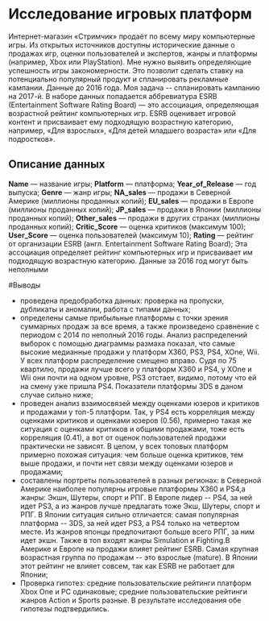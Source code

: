 # Исследование игровых платформ 

Интернет-магазин «Стримчик» продаёт по всему миру компьютерные игры. 
Из открытых источников доступны исторические данные о продажах игр, оценки пользователей и экспертов, жанры и платформы (например, Xbox или PlayStation). 
Мне нужно выявить определяющие успешность игры закономерности. Это позволит сделать ставку на потенциально популярный продукт и спланировать рекламные кампании.
Данные до 2016 года. Моя задача -- спланировать кампанию на 2017-й.
В наборе данных попадается аббревиатура ESRB (Entertainment Software Rating Board) — это ассоциация, определяющая возрастной рейтинг компьютерных игр. 
ESRB оценивает игровой контент и присваивает ему подходящую возрастную категорию, например, «Для взрослых», «Для детей младшего возраста» или «Для подростков».

## Описание данных 
**Name** — название игры; 
**Platform** — платформа;
**Year_of_Release** — год выпуска; 
**Genre** — жанр игры;
**NA_sales** — продажи в Северной Америке (миллионы проданных копий); 
**EU_sales** — продажи в Европе (миллионы проданных копий);
**JP_sales** — продажи в Японии (миллионы проданных копий);
**Other_sales** — продажи в других странах (миллионы проданных копий); 
**Critic_Score** — оценка критиков (максимум 100);
**User_Score** — оценка пользователей (максимум 10); 
**Rating** — рейтинг от организации ESRB (англ. Entertainment Software Rating Board); 
Эта ассоциация определяет рейтинг компьютерных игр и присваивает им подходящую возрастную категорию. Данные за 2016 год могут быть неполными

#Выводы
- проведена предобработка данных: проверка на пропуски, дубликаты и аномалии, работа с типами данных;
- определены самые прибыльные платформы с точки зрения суммарных продаж за все время, а также произведено сравнение с периодом с 2014 по неполный 2016 годы. Анализ распределений выборок с помощью диаграммы размаха показал, что самые высокие медианные продажи у платформ X360, PS3, PS4, XOne, Wii. У всех платформ распределение смещено вправо. Судя по 75 квартилю, продажи лучше всего у платформ X360 и PS4, у XOne и Wii они почти на одном уровне, PS3 отстает, видимо, потому что ей на смену уже пришла PS4. Показатели платформы 3DS в даном случае сильно ниже;
- проведен анализ взаимосвязей между оценками юзеров и критиков и продажами у топ-5 платформ. Так, у PS4 есть корреляция между оценками критиков и оценками юзеров (0.56), примерно такая же ситуация с оценками критиков и общими продажами, тоже есть корреляция (0.41), а вот от оценок пользователей продажи практически не зависят. В целом, у всех топовых платформ примерно похожая ситуация: чем больше оценка критиков, тем выше продажи, и почти нет связи между оценками юзеров и продажами;
- составлены портреты пользователей в разных регионах: в Северной Америке наиболее популярны игровые платформы X360 и PS4,а жанры: Экшн, Шутеры, спорт и РПГ. В Европе лидер -- PS4, за ней идет PS3, а из жанров лучше предлагать тоже Экш, Шутеры, спорт и РПГ. В Японии ситуация сильно отличается: самая популярная платформа -- 3DS, за ней идет PS3, а PS4 только на четвертом месте. Из жанров японцы предпочитают больше всего РПГ, за ним идет экшн. Также в топ входят жанры Simulation и Fighting.В Америке и Европе на продажи влияет рейтинг ESRB. Самая крупная возрастная группа по продажам -- это взрослые (mature). В Японии этот рейтинг не влияет совсем, так как ESRB не работает для Японии;
- Проверка гипотез: средние пользовательские рейтинги платформ Xbox One и PC одинаковые; средние пользовательские рейтинги жанров Action и Sports разные. В результате исследования обе гипотезы подтвердились.
